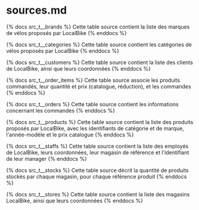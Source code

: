 # sources.md

{% docs src_t__brands %}
    Cette table source contient la liste des marques de vélos proposés par LocalBike
{% enddocs %}

{% docs src_t__categories %}
    Cette table source contient les catégories de vélos proposés par LocalBike
{% enddocs %}

{% docs src_t__customers %}
    Cette table source contient la liste des clients de LocalBike, ainsi que leurs coordonnées
{% enddocs %}

{% docs src_t__order_items %}
    Cette table source associe les produits commandés, leur quantité et prix (catalogue, réduction), et les commandes
{% enddocs %}

{% docs src_t__orders %}
    Cette table source contient les informations concernant les commandes
{% enddocs %}

{% docs src_t__products %}
    Cette table source contient la liste des produits proposés par LocalBike, avec les identifiants de catégorie et de marque, l'année-modèle et le prix catalogue
{% enddocs %}

{% docs src_t__staffs %}
    Cette table source contient la liste des employés de LocalBike, leurs coordonnées, leur magasin de référence et l'identifiant de leur manager
{% enddocs %}

{% docs src_t__stocks %}
    Cette table source décrit la quantité de produits stockés par chaque magasin, pour chaque référence produit
{% enddocs %}

{% docs src_t__stores %}
    Cette table source contient la liste des magasins LocalBike, ainsi que leurs coordonnées
{% enddocs %}